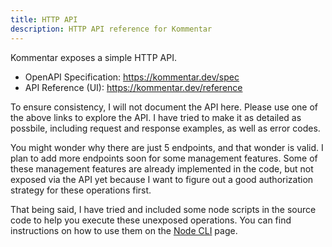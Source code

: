 ```yaml
---
title: HTTP API
description: HTTP API reference for Kommentar
---
```


Kommentar exposes a simple HTTP API.

- OpenAPI Specification: https://kommentar.dev/spec
- API Reference (UI): https://kommentar.dev/reference

To ensure consistency, I will not document the API here. Please use one of the above links to explore the API. I have tried to make it as detailed as possbile, including request and response examples, as well as error codes.

You might wonder why there are just 5 endpoints, and that wonder is valid. I plan to add more endpoints soon for some management features. Some of these management features are already implemented in the code, but not exposed via the API yet because I want to figure out a good authorization strategy for these operations first.

That being said, I have tried and included some node scripts in the source code to help you execute these unexposed operations. You can find instructions on how to use them on the [Node CLI](/docs/reference/05-node-cli) page.
